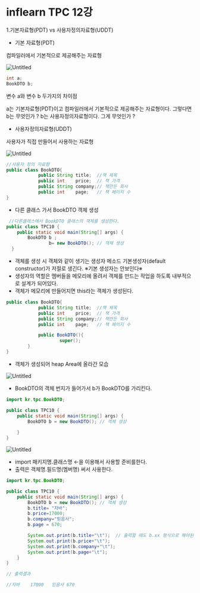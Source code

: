 # inflearn TPC 12강

1.기본자료형(PDT)  vs 사용자정의자료형(UDDT)

- 기본 자료형(PDT)

컴파일러에서 기본적으로 제공해주는 자료형

![Untitled](inflearn%20TPC%2012%E1%84%80%E1%85%A1%E1%86%BC%20bacc9654e80c4840913dff35af54c95c/Untitled.png)

```java
int a;
BookDTO b; 
```

변수 a와 변수 b 두가지의 차이점 

a는 기본자료형(PDT)이고 컴파일러에서 기본적으로 제공해주는 자료형이다.
그렇다면 b는 무엇인가 ? b는 사용자정의자료형이다. 그게 무엇인가 ?

- 사용자정의자료형(UDDT)

사용자가 직접 만들어서 사용하는 자료형

![Untitled](inflearn%20TPC%2012%E1%84%80%E1%85%A1%E1%86%BC%20bacc9654e80c4840913dff35af54c95c/Untitled%201.png)

```java
//사용자 정의 자료형
public class BookDTO{
			public String title;  //책 제목
			public int    price;  // 책 가격
			public String company;// 책만든 회사
			public int    page;   // 책 페이지 수 
}
```

- 다른 클래스 가서 BookDTO 객체 생성

```java
 //다른클래스에서 BookDTO 클래스의 객체를 생성한다.
public class TPC10 {
    public static void main(String[] args) {
        BookDTO b ;  
				b= new BookDTO(); // 객체 생성
  }
```

- 객체를 생성 시  객체와 같이 생기는 생성자 메소드 
기본생성자(default constructor)가 저절로 생긴다. 
※기본 생성자는 안보인다※
- 생성자의 역할은 멤버들을 메모리에 올려서 객체를 만드는 작업을 하도록 내부적으로 설계가 되어있다.
- 객체가 메모리에 만들어지면 this라는 객체가 생성된다.

```java
public class BookDTO{
			public String title;  //책 제목
			public int    price;  // 책 가격
			public String company;// 책만든 회사
			public int    page;   // 책 페이지 수 

			public BookDTO(){
					super();
		}
}
```

- 객체가 생성되어 heap Area에 올라간 모습

![Untitled](inflearn%20TPC%2012%E1%84%80%E1%85%A1%E1%86%BC%20bacc9654e80c4840913dff35af54c95c/Untitled%202.png)

- BookDTO의 객체 번지가 들어가서 b가 BookDTO를 가리킨다.

```java
import kr.tpc.BookDTO;

public class TPC10 {
    public static void main(String[] args) {
        BookDTO b = new BookDTO(); // 객체 생성
 
    }
}
```

![Untitled](inflearn%20TPC%2012%E1%84%80%E1%85%A1%E1%86%BC%20bacc9654e80c4840913dff35af54c95c/Untitled%203.png)

- import 패키지명.클래스명 ←을 이용해서 사용할 준비를한다.
- 출력은 객체명.필드명(멤버명) 써서 사용한다.

```java
import kr.tpc.BookDTO;

public class TPC10 {
    public static void main(String[] args) {
        BookDTO b = new BookDTO(); // 객체 생성
        b.title= "자바";
        b.price=17000;
        b.company="믿음사";
        b.page = 670;

        System.out.print(b.title+"\t");  // 출력할 때도 b.xx 형식으로 해야된다.
        System.out.print(b.price+"\t");
        System.out.print(b.company+"\t");
        System.out.print(b.page+"\t");
    }
}

// 출력결과

//자바	17000	믿음사	670
```